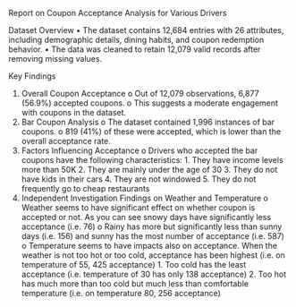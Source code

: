 Report on Coupon Acceptance Analysis for Various Drivers

Dataset Overview
•	The dataset contains 12,684 entries with 26 attributes, including demographic details, dining habits, and coupon redemption behavior.
•	The data was cleaned to retain 12,079 valid records after removing missing values.

Key Findings

1.	Overall Coupon Acceptance
	o	Out of 12,079 observations, 6,877 (56.9%) accepted coupons.
	o	This suggests a moderate engagement with coupons in the dataset.
2.	Bar Coupon Analysis
	o	The dataset contained 1,996 instances of bar coupons.
	o	819 (41%) of these were accepted, which is lower than the overall acceptance rate.
3.	Factors Influencing Acceptance
	o	Drivers who accepted the bar coupons have the following characteristics:
		1.	They have income levels more than 50K
		2.	They are mainly under the age of 30
		3.	They do not have kids in their cars
		4.	They are not windowed
		5.	They do not frequently go to cheap restaurants
4.	Independent Investigation Findings on Weather and Temperature
	o	Weather seems to have significant effect on whether coupon is accepted or not. As you can see snowy days have significantly less acceptance (i.e. 76)
	o	Rainy has more but significantly less than sunny days (i.e. 156) and sunny has the most number of acceptance (i.e. 587)
	o	Temperature seems to have impacts also on acceptance. When the weather is not too hot or too cold, acceptance has been highest (i.e. on temperature of 55, 425 acceptance)
		1.	Too cold has the least acceptance (i.e. temperature of 30 has only 138 acceptance)
		2.	Too hot has much more than too cold but much less than comfortable temperature (i.e. on temperature 80, 256 acceptance)
